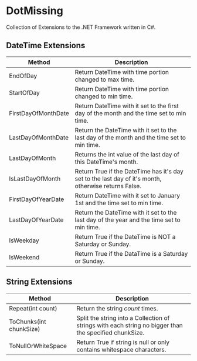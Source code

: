 # DotMissing
Collection of Extensions to the .NET Framework written in C#.

## DateTime Extensions 
Method|Description
------|-----------
EndOfDay|Return DateTime with time portion changed to max time.
StartOfDay|Return DateTime with time portion changed to min time.
FirstDayOfMonthDate|Return DateTime with it set to the first day of the month and the time set to min time.
LastDayOfMonthDate|Return the DateTime with it set to the last day of the month and the time set to min time.
LastDayOfMonth|Returns the int value of the last day of this DateTime's month.
IsLastDayOfMonth|Return True if the DateTime has it's day set to the last day of it's month, otherwise returns False.
FirstDayOfYearDate|Return DateTime with it set to January 1st and the time set to min time.
LastDayOfYearDate|Return the DateTime with it set to the last day of the year and the time set to min time.
IsWeekday|Return True if the DateTime is NOT a Saturday or Sunday.
IsWeekend|Return True if the DataTime is a Saturday or Sunday.

## String Extensions 
Method|Description
------|-----------
Repeat(int count)|Return the string *count* times.
ToChunks(int chunkSize)|Split the string into a Collection of strings with each string no bigger than the specified chunkSize.
ToNullOrWhiteSpace|Return True if string is null or only contains whitespace characters.
